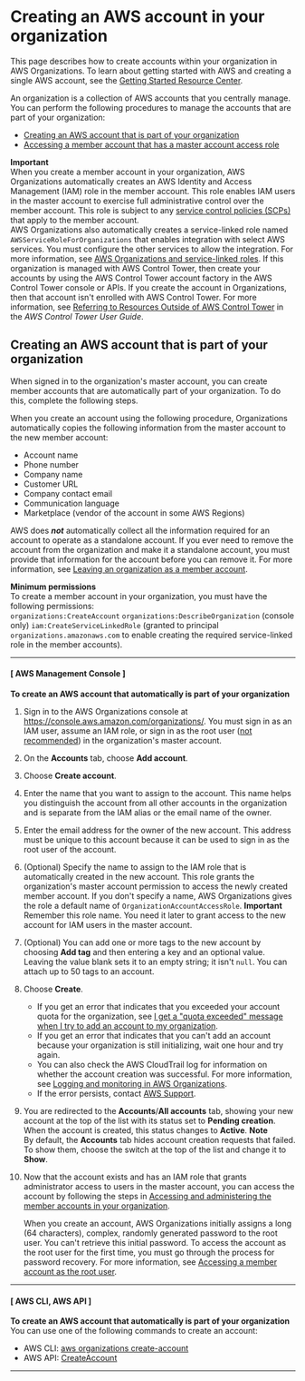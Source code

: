 # Creating an AWS account in your organization<a name="orgs_manage_accounts_create"></a>

This page describes how to create accounts within your organization in AWS Organizations\. To learn about getting started with AWS and creating a single AWS account, see the [Getting Started Resource Center](https://aws.amazon.com/getting-started/)\.

An organization is a collection of AWS accounts that you centrally manage\. You can perform the following procedures to manage the accounts that are part of your organization:
+ [Creating an AWS account that is part of your organization](#orgs_manage_accounts_create-new)
+ [Accessing a member account that has a master account access role](orgs_manage_accounts_access.md#orgs_manage_accounts_access-cross-account-role)

**Important**  
When you create a member account in your organization, AWS Organizations automatically creates an AWS Identity and Access Management \(IAM\) role in the member account\. This role enables IAM users in the master account to exercise full administrative control over the member account\. This role is subject to any [service control policies \(SCPs\)](orgs_manage_policies_scps.md) that apply to the member account\.  
AWS Organizations also automatically creates a service\-linked role named `AWSServiceRoleForOrganizations` that enables integration with select AWS services\. You must configure the other services to allow the integration\. For more information, see [AWS Organizations and service\-linked roles](orgs_integrate_services.md#orgs_integrate_services-using_slrs)\.
If this organization is managed with AWS Control Tower, then create your accounts by using the AWS Control Tower account factory in the AWS Control Tower console or APIs\. If you create the account in Organizations, then that account isn't enrolled with AWS Control Tower\. For more information, see [Referring to Resources Outside of AWS Control Tower](https://docs.aws.amazon.com/controltower/latest/userguide/external-resources.html#ungoverned-resources) in the *AWS Control Tower User Guide*\.

## Creating an AWS account that is part of your organization<a name="orgs_manage_accounts_create-new"></a>

When signed in to the organization's master account, you can create member accounts that are automatically part of your organization\. To do this, complete the following steps\.

When you create an account using the following procedure, Organizations automatically copies the following information from the master account to the new member account:
+ Account name
+ Phone number
+ Company name
+ Customer URL
+ Company contact email
+ Communication language 
+ Marketplace \(vendor of the account in some AWS Regions\)

AWS does ***not*** automatically collect all the information required for an account to operate as a standalone account\. If you ever need to remove the account from the organization and make it a standalone account, you must provide that information for the account before you can remove it\. For more information, see [Leaving an organization as a member account](orgs_manage_accounts_remove.md#orgs_manage_accounts_leave-as-member)\.

**Minimum permissions**  
To create a member account in your organization, you must have the following permissions:  
`organizations:CreateAccount`
`organizations:DescribeOrganization` \(console only\)
`iam:CreateServiceLinkedRole` \(granted to principal `organizations.amazonaws.com` to enable creating the required service\-linked role in the member accounts\)\.

------
#### [ AWS Management Console ]

**To create an AWS account that automatically is part of your organization**

1. Sign in to the AWS Organizations console at [https://console\.aws\.amazon\.com/organizations/](https://console.aws.amazon.com/organizations/)\. You must sign in as an IAM user, assume an IAM role, or sign in as the root user \([not recommended](https://docs.aws.amazon.com/IAM/latest/UserGuide/best-practices.html#lock-away-credentials)\) in the organization's master account\. 

1. On the **Accounts** tab, choose **Add account**\.

1. Choose **Create account**\.

1. Enter the name that you want to assign to the account\. This name helps you distinguish the account from all other accounts in the organization and is separate from the IAM alias or the email name of the owner\.

1. Enter the email address for the owner of the new account\. This address must be unique to this account because it can be used to sign in as the root user of the account\.

1. \(Optional\) Specify the name to assign to the IAM role that is automatically created in the new account\. This role grants the organization's master account permission to access the newly created member account\. If you don't specify a name, AWS Organizations gives the role a default name of `OrganizationAccountAccessRole`\. 
**Important**  
Remember this role name\. You need it later to grant access to the new account for IAM users in the master account\.

1. \(Optional\) You can add one or more tags to the new account by choosing **Add tag** and then entering a key and an optional value\. Leaving the value blank sets it to an empty string; it isn't `null`\. You can attach up to 50 tags to an account\.

1. Choose **Create**\.
   + If you get an error that indicates that you exceeded your account quota for the organization, see [I get a "quota exceeded" message when I try to add an account to my organization](orgs_troubleshoot_general.md#troubleshoot_general_error-adding-account)\.
   + If you get an error that indicates that you can't add an account because your organization is still initializing, wait one hour and try again\.
   + You can also check the AWS CloudTrail log for information on whether the account creation was successful\. For more information, see [Logging and monitoring in AWS Organizations](orgs_security_incident-response.md)\.
   + If the error persists, contact [AWS Support](https://console.aws.amazon.com/support/home#/)\.

1. You are redirected to the **Accounts**/**All accounts** tab, showing your new account at the top of the list with its status set to **Pending creation**\. When the account is created, this status changes to **Active**\. 
**Note**  
By default, the **Accounts** tab hides account creation requests that failed\. To show them, choose the switch at the top of the list and change it to **Show**\.

1. Now that the account exists and has an IAM role that grants administrator access to users in the master account, you can access the account by following the steps in [Accessing and administering the member accounts in your organization](orgs_manage_accounts_access.md)\.

   When you create an account, AWS Organizations initially assigns a long \(64 characters\), complex, randomly generated password to the root user\. You can't retrieve this initial password\. To access the account as the root user for the first time, you must go through the process for password recovery\. For more information, see [Accessing a member account as the root user](orgs_manage_accounts_access.md#orgs_manage_accounts_access-as-root)\.

------
#### [ AWS CLI, AWS API ]

**To create an AWS account that automatically is part of your organization**  
You can use one of the following commands to create an account:
+ AWS CLI: [aws organizations create\-account](https://docs.aws.amazon.com/cli/latest/reference/organizations/create-account.html)
+ AWS API: [CreateAccount](https://docs.aws.amazon.com/organizations/latest/APIReference/API_CreateAccount.html)

------